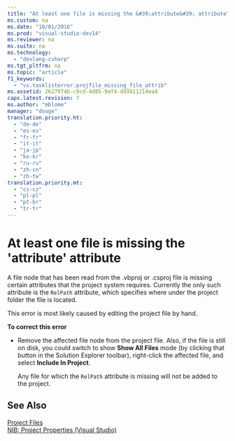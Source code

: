 ```yaml
---
title: "At least one file is missing the &#39;attribute&#39; attribute"
ms.custom: na
ms.date: "10/01/2016"
ms.prod: "visual-studio-dev14"
ms.reviewer: na
ms.suite: na
ms.technology: 
  - "devlang-csharp"
ms.tgt_pltfrm: na
ms.topic: "article"
f1_keywords: 
  - "vs.tasklisterror.projfile_missing_file_attrib"
ms.assetid: 2627974b-c9cd-4d85-9af4-dd3811214ea4
caps.latest.revision: 7
ms.author: "mblome"
manager: "douge"
translation.priority.ht: 
  - "de-de"
  - "es-es"
  - "fr-fr"
  - "it-it"
  - "ja-jp"
  - "ko-kr"
  - "ru-ru"
  - "zh-cn"
  - "zh-tw"
translation.priority.mt: 
  - "cs-cz"
  - "pl-pl"
  - "pt-br"
  - "tr-tr"
---
```

# At least one file is missing the &#39;attribute&#39; attribute
A file node that has been read from the .vbproj or .csproj file is missing certain attributes that the project system requires. Currently the only such attribute is the `RelPath` attribute, which specifies where under the project folder the file is located.  
  
 This error is most likely caused by editing the project file by hand.  
  
 **To correct this error**  
  
-   Remove the affected file node from the project file. Also, if the file is still on disk, you could switch to show **Show All Files** mode (by clicking that button in the Solution Explorer toolbar), right-click the affected file, and select **Include In Project**.  
  
     Any file for which the `RelPath` attribute is missing will not be added to the project.  
  
## See Also  
 [Project Files](../Topic/Project%20Files.md)   
 [NIB: Project Properties (Visual Studio)](assetId:///eb4c97ed-f667-4850-98d0-6e2a4d21bbca)